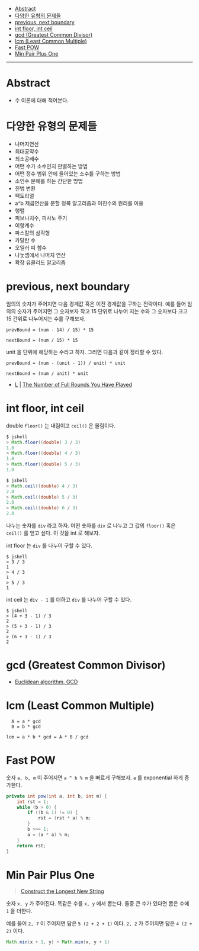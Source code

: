 - [Abstract](#abstract)
- [다양한 유형의 문제들](#다양한-유형의-문제들)
- [previous, next boundary](#previous-next-boundary)
- [int floor, int ceil](#int-floor-int-ceil)
- [gcd (Greatest Common Divisor)](#gcd-greatest-common-divisor)
- [lcm (Least Common Multiple)](#lcm-least-common-multiple)
- [Fast POW](#fast-pow)
- [Min Pair Plus One](#min-pair-plus-one)

----

# Abstract

- 수 이론에 대해 적어본다.

# 다양한 유형의 문제들

- 나머지연산
- 최대공약수
- 최소공배수
- 어떤 수가 소수인지 판별하는 방법
- 어떤 정수 범위 안에 들어있는 소수를 구하는 방법
- 소인수 분해를 하는 간단한 방법
- 진법 변환
- 팩토리얼
- a^b 제곱연산을 분할 정복 알고리즘과 이진수의 원리를 이용
- 행렬
- 피보나치수, 피사노 주기
- 이항계수
- 파스칼의 삼각형
- 카탈란 수
- 오일러 피 함수
- 나눗셈에서 나머지 연산
- 확장 유클리드 알고리즘

# previous, next boundary

임의의 숫자가 주어지면 다음 경계값 혹은 이전 경계값을 구하는 전략이다. 예를 들어
임의의 숫자가 주어지면 그 숫자보자 작고 15 단위로 나누어 지는 수와 그 숫자보다
크고 15 간위로 나누어지는 수를 구해보자.

```
prevBound = (num - 14) / 15) * 15

nextBound = (num / 15) * 15
```

unit 을 단위에 해당하는 수라고 하자. 그러면 다음과 같이 정리할 수 있다.

```
prevBound = (num - (unit - 1)) / unit) * unit

nextBound = (num / unit) * unit
```

* [L](/leetcode2/TheNumberofFullRoundsYouHavePlayed/README.md) | [The Number of Full Rounds You Have Played](https://leetcode.com/problems/the-number-of-full-rounds-you-have-played/)

# int floor, int ceil

double `floor()` 는 내림이고 `ceil()` 은 올림이다.

```java
$ jshell
> Math.floor((double) 3 / 3)
1.0
> Math.floor((double) 4 / 3)
1.0
> Math.floor((double) 5 / 3)
1.0

$ jshell
> Math.ceil((double) 4 / 3)
2.0
> Math.ceil((double) 5 / 3)
2.0
> Math.ceil((double) 6 / 3)
2.0
```

나누는 숫자를 `div` 라고 하자. 어떤 숫자를 `div` 로 나누고 그 값의 `floor()`
혹은 `ceil()` 를 얻고 싶다. 이 것을 int 로 해보자.

int floor 는 `div` 를 나누어 구할 수 있다.

```
$ jshell
> 3 / 3
1
> 4 / 3
1
> 5 / 3
1
```

int ceil 는 `div - 1` 를 더하고 `div` 를 나누어 구할 수 있다.

```
$ jshell
> (4 + 3 - 1) / 3
2
> (5 + 3 - 1) / 3
2
> (6 + 3 - 1) / 3
2
```

# gcd (Greatest Common Divisor)

* [Euclidean algorithm, GCD](fundamentals/numbertheory/euclideanalgorithm/README.md)

# lcm (Least Common Multiple)

```
  A = a * gcd
  B = b * gcd

lcm = a * b * gcd = A * B / gcd
```

# Fast POW

숫자 `a, b, m` 이 주어지면 `a ^ b % m` 을 빠르게 구해보자. `a` 를
exponential 하게 증가한다.

```java
private int pow(int a, int b, int m) {
    int rst = 1;
    while (b > 0) {
        if ((b & 1) != 0) {
            rst = (rst * a) % m;
        }
        b >>= 1;
        a = (a * a) % m;
    }
    return rst;
}
```

# Min Pair Plus One

> [Construct the Longest New String](/leetcode3/ConstructtheLongestNewString/)

숫자 `x, y` 가 주어진다. 똑같은 수를 `x, y` 에서 뽑는다. 둘중 큰 수가 있다면
뽑은 수에 `1` 을 더한다.

예를 들어 `2, 7` 이 주어지면 답은 `5 (2 + 2 + 1)` 이다. `2, 2` 가 주어지면 답은
`4 (2 + 2)` 이다.

```java
Math.min(x + 1, y) + Math.min(x, y + 1)
```
